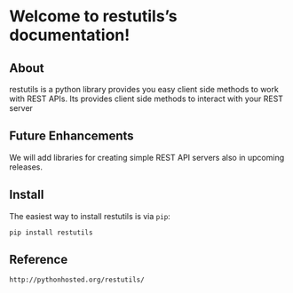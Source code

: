 Welcome to restutils’s documentation!
=====================================

About
-----

restutils is a python library provides you easy client side methods to work with REST APIs. Its provides client side methods to interact with your REST server

Future Enhancements
-------------------

We will add libraries for creating simple REST API servers also in upcoming releases.

Install
-------

The easiest way to install restutils is via `pip`:

    pip install restutils

Reference
---------
	http://pythonhosted.org/restutils/


